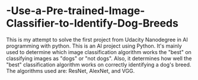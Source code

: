 # -Use-a-Pre-trained-Image-Classifier-to-Identify-Dog-Breeds
This is my attempt to solve the first project from Udacity Nanodegree in AI programming with python.
This is an AI project using Python. It's mainly used to determine which image classification algorithm works the "best" on classifying images as "dogs" or "not dogs". Also, it determines how well the "best" classification algorithm works on correctly identifying a dog's breed. The algorithms used are: ResNet, AlexNet, and VGG. 
